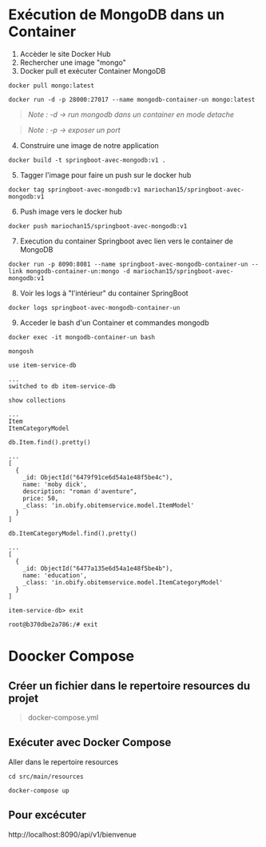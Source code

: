 # Exécution de MongoDB dans un Container

1. Accèder le site Docker Hub
2. Rechercher une image "mongo"
3. Docker pull et exécuter Container MongoDB

```
docker pull mongo:latest
```
```
docker run -d -p 28000:27017 --name mongodb-container-un mongo:latest
```
>*Note : -d -> run mongodb dans un container en mode detache*

>*Note : -p -> exposer un port*

4. Construire une image de notre application

```
docker build -t springboot-avec-mongodb:v1 .
```

5. Tagger l'image pour faire un push sur le docker hub

```
docker tag springboot-avec-mongodb:v1 mariochan15/springboot-avec-mongodb:v1
```

6. Push image vers le docker hub

```
docker push mariochan15/springboot-avec-mongodb:v1
```

7. Execution du container Springboot avec lien vers le container de MongoDB

```
docker run -p 8090:8081 --name springboot-avec-mongodb-container-un --link mongodb-container-un:mongo -d mariochan15/springboot-avec-mongodb:v1
```

8. Voir les logs à "l'intérieur" du container SpringBoot

```
docker logs springboot-avec-mongodb-container-un
```

9. Acceder le bash d'un Container et commandes mongodb

```
docker exec -it mongodb-container-un bash
```

```
mongosh
```

```
use item-service-db

...
switched to db item-service-db
```

```
show collections

...
Item
ItemCategoryModel
```

```
db.Item.find().pretty()

...
[
  {
    _id: ObjectId("6479f91ce6d54a1e48f5be4c"),
    name: 'moby dick',
    description: "roman d'aventure",
    price: 50,
    _class: 'in.obify.obitemservice.model.ItemModel'
  }
]
```

```
db.ItemCategoryModel.find().pretty()

...
[
  {
    _id: ObjectId("6477a135e6d54a1e48f5be4b"),
    name: 'education',
    _class: 'in.obify.obitemservice.model.ItemCategoryModel'
  }
]
```

```
item-service-db> exit
```

```
root@b370dbe2a786:/# exit
```

# Doocker Compose

## Créer un fichier dans le repertoire resources du projet

> docker-compose.yml

## Exécuter avec Docker Compose

Aller dans le repertoire resources

```
cd src/main/resources
```

```
docker-compose up
```

## Pour excécuter

http://localhost:8090/api/v1/bienvenue
